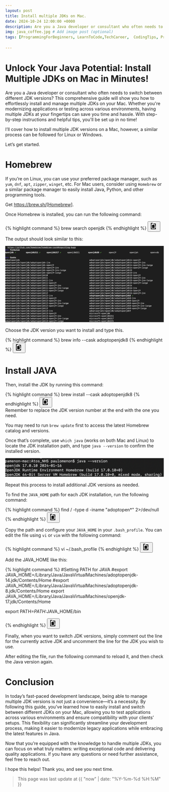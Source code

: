 ```yaml
---
layout: post
title: Install multiple JDKs on Mac.
date: 2024-10-24 12:00:00 +0000
description: Are you a Java developer or consultant who often needs to switch between different JDK versions? This comprehensive guide will show you how to effortlessly install and manage multiple JDKs on your Mac. Whether you're modernizing applications or testing across various environments, having multiple JDKs at your fingertips can save you time and hassle. With step-by-step instructions and helpful tips, you'll be set up in no time! # Add post description (optional)
img: java_coffee.jpg # Add image post (optional)
tags: [ProgrammingForBeginners, LearnToCode,TechCareer,  CodingTips, Programming, ProblemSolving, Python] # add tag

---
```

# Unlock Your Java Potential: Install Multiple JDKs on Mac in Minutes!

Are you a Java developer or consultant who often needs to switch between different JDK versions? This comprehensive guide will show you how to effortlessly install and manage multiple JDKs on your Mac. Whether you're modernizing applications or testing across various environments, having multiple JDKs at your fingertips can save you time and hassle. With step-by-step instructions and helpful tips, you'll be set up in no time!

I’ll cover how to install multiple JDK versions on a Mac, however, a similar process can be followed for Linux or Windows.

Let’s get started.

# Homebrew
If you’re on Linux, you can use your preferred package manager, such as `yum`, `dnf`, `apt`, `zipper`, `winget`, etc. For Mac users, consider using `Homebrew` or a similar package manager to easily install Java, Python, and other programming tools.

Get https://brew.sh/[Homebrew].

Once Homebrew is installed, you can run the following command:
<div class="code-snippet">
  <div class="highlight">
{% highlight command %}
brew search openjdk
{% endhighlight %}
<button class="copy-button" onclick="copyCode(this)" title="Copy to Clipboard"><svg xmlns="http://www.w3.org/2000/svg" viewBox="0 0 24 24" width="24" height="24"><path d="M 8 2 L 8 4 L 4 4 L 4 20 L 16 20 L 16 16 L 18 16 L 18 22 L 2 22 L 2 2 Z M 10 4 L 18 4 L 18 14 L 16 14 L 16 6 L 10 6 Z M 6 8 L 14 8 L 14 18 L 6 18 Z M 10 10 L 12 10 L 12 16 L 10 16 Z"></path></svg></button>
 </div>
</div>

The output should look similar to this:

![image](../assets/img/brew_search.png)

Choose the JDK version you want to install and type this.

<div class="code-snippet">
  <div class="highlight">
{% highlight command %}
brew info --cask adoptopenjdk8
{% endhighlight %}
<button class="copy-button" onclick="copyCode(this)" title="Copy to Clipboard"><svg xmlns="http://www.w3.org/2000/svg" viewBox="0 0 24 24" width="24" height="24"><path d="M 8 2 L 8 4 L 4 4 L 4 20 L 16 20 L 16 16 L 18 16 L 18 22 L 2 22 L 2 2 Z M 10 4 L 18 4 L 18 14 L 16 14 L 16 6 L 10 6 Z M 6 8 L 14 8 L 14 18 L 6 18 Z M 10 10 L 12 10 L 12 16 L 10 16 Z"></path></svg></button>
 </div>
</div>


# Install JAVA

Then, install the JDK by running this command:

<div class="code-snippet">
  <div class="highlight">
{% highlight command %}
brew install --cask  adoptopenjdk8
{% endhighlight %}
<button class="copy-button" onclick="copyCode(this)" title="Copy to Clipboard"><svg xmlns="http://www.w3.org/2000/svg" viewBox="0 0 24 24" width="24" height="24"><path d="M 8 2 L 8 4 L 4 4 L 4 20 L 16 20 L 16 16 L 18 16 L 18 22 L 2 22 L 2 2 Z M 10 4 L 18 4 L 18 14 L 16 14 L 16 6 L 10 6 Z M 6 8 L 14 8 L 14 18 L 6 18 Z M 10 10 L 12 10 L 12 16 L 10 16 Z"></path></svg></button>
 </div>
</div>
Remember to replace the JDK version number at the end with the one you need.

You may need to run `brew update` first to access the latest Homebrew catalog and versions.

Once that’s complete, use `which java` (works on both Mac and Linux) to locate the JDK installation path, and type `java --version` to confirm the installed version.

![image](../assets/img/java_version.png)


Repeat this process to install additional JDK versions as needed.

To find the `JAVA_HOME` path for each JDK installation, run the following command:

<div class="code-snippet">
  <div class="highlight">
{% highlight command %}
find / -type d -iname "adoptopen*" 2>/dev/null
{% endhighlight %}
<button class="copy-button" onclick="copyCode(this)" title="Copy to Clipboard"><svg xmlns="http://www.w3.org/2000/svg" viewBox="0 0 24 24" width="24" height="24"><path d="M 8 2 L 8 4 L 4 4 L 4 20 L 16 20 L 16 16 L 18 16 L 18 22 L 2 22 L 2 2 Z M 10 4 L 18 4 L 18 14 L 16 14 L 16 6 L 10 6 Z M 6 8 L 14 8 L 14 18 L 6 18 Z M 10 10 L 12 10 L 12 16 L 10 16 Z"></path></svg></button>
 </div>
</div>

Copy the path and configure your `JAVA_HOME` in your `.bash_profile`. You can edit the file using `vi` or `vim` with the following command:

<div class="code-snippet">
  <div class="highlight">
{% highlight command %}
vi ~/.bash_profile
{% endhighlight %}
<button class="copy-button" onclick="copyCode(this)" title="Copy to Clipboard"><svg xmlns="http://www.w3.org/2000/svg" viewBox="0 0 24 24" width="24" height="24"><path d="M 8 2 L 8 4 L 4 4 L 4 20 L 16 20 L 16 16 L 18 16 L 18 22 L 2 22 L 2 2 Z M 10 4 L 18 4 L 18 14 L 16 14 L 16 6 L 10 6 Z M 6 8 L 14 8 L 14 18 L 6 18 Z M 10 10 L 12 10 L 12 16 L 10 16 Z"></path></svg></button>
 </div>
</div>

Add the JAVA_HOME like this:


<div class="code-snippet">
  <div class="highlight">
{% highlight command %}
#Setting PATH for JAVA
#export JAVA_HOME=/Library/Java/JavaVirtualMachines/adoptopenjdk-14.jdk/Contents/Home
#export JAVA_HOME=/Library/Java/JavaVirtualMachines/adoptopenjdk-8.jdk/Contents/Home
export JAVA_HOME=/Library/Java/JavaVirtualMachines/openjdk-17.jdk/Contents/Home

export PATH=$PATH:$JAVA_HOME/bin

{% endhighlight %}
<button class="copy-button" onclick="copyCode(this)" title="Copy to Clipboard"><svg xmlns="http://www.w3.org/2000/svg" viewBox="0 0 24 24" width="24" height="24"><path d="M 8 2 L 8 4 L 4 4 L 4 20 L 16 20 L 16 16 L 18 16 L 18 22 L 2 22 L 2 2 Z M 10 4 L 18 4 L 18 14 L 16 14 L 16 6 L 10 6 Z M 6 8 L 14 8 L 14 18 L 6 18 Z M 10 10 L 12 10 L 12 16 L 10 16 Z"></path></svg></button>
 </div>
</div>

Finally, when you want to switch JDK versions, simply comment out the line for the currently active JDK and uncomment the line for the JDK you wish to use.

After editing the file, run the following command to reload it, and then check the Java version again.

# Conclusion

In today’s fast-paced development landscape, being able to manage multiple JDK versions is not just a convenience—it’s a necessity. By following this guide, you’ve learned how to easily install and switch between different JDKs on your Mac, allowing you to test applications across various environments and ensure compatibility with your clients’ setups. This flexibility can significantly streamline your development process, making it easier to modernize legacy applications while embracing the latest features in Java.

Now that you’re equipped with the knowledge to handle multiple JDKs, you can focus on what truly matters: writing exceptional code and delivering quality applications. If you have any questions or need further assistance, feel free to reach out.

I hope this helps! Thank you, and see you next time.


>This page was last update at {{ "now" | date: "%Y-%m-%d %H:%M" }} 


